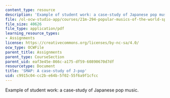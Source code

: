 ```yaml
---
content_type: resource
description: 'Example of student work: a case-study of Japanese pop music.'
file: /ol-ocw-studio-app/courses/21m-294-popular-musics-of-the-world-spring-2005/c9915c04cc2be64b5f0255f6a9f1cfcc_jpop.pdf
file_size: 40626
file_type: application/pdf
learning_resource_types:
- Assignments
license: https://creativecommons.org/licenses/by-nc-sa/4.0/
ocw_type: OCWFile
parent_title: Assignments
parent_type: CourseSection
parent_uid: eaf3e45e-866c-a175-df59-60890670d7df
resourcetype: Document
title: 'SMAP: A case-study of J-pop'
uid: c9915c04-cc2b-e64b-5f02-55f6a9f1cfcc
---
```

Example of student work: a case-study of Japanese pop music.